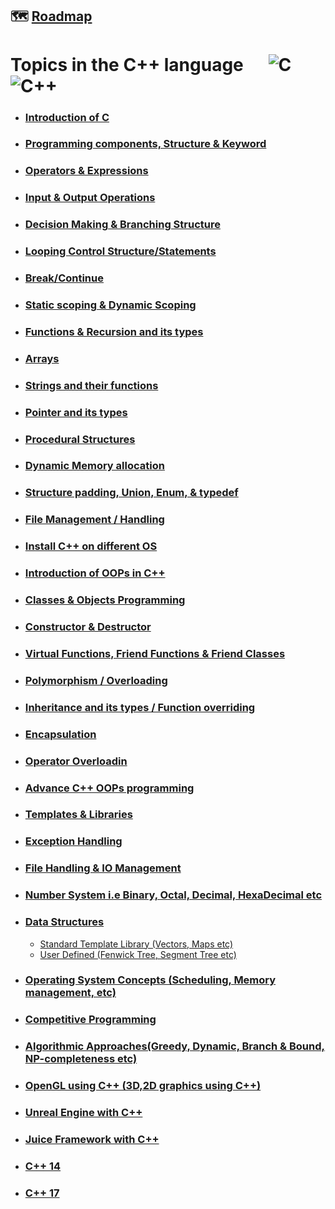 
##  :world_map: [Roadmap](https://whimsical.com/c-c-roadmap-XSXfAHap1m9Uo7y6hYmksB)
# Topics in the C++ language &nbsp;&nbsp;&nbsp;&nbsp; ![C](https://img.shields.io/badge/C-black?style=for-the-badge&logo=c&labelColor=black&color=404040) &nbsp;&nbsp; ![C++](https://img.shields.io/badge/CPP-blue?style=for-the-badge&logo=cplusplus&labelColor=006199)

- ### [Introduction of C](Introduction%20of%20C/)
- ### [Programming components, Structure & Keyword](Programming%20components%2C%20Structure%20%26%20Keyword/)
- ### [Operators & Expressions](Operators%20%26%20Expressions/)
- ### [Input & Output Operations](Input%20%26%20Output%20Operations/)
- ### [Decision Making & Branching Structure](Decision%20Making%20%26%20Branching%20Structure/)
- ### [Looping Control Structure/Statements](Looping%20Control%20Structure%20or%20Statements/)
- ### [Break/Continue](Break%20or%20Continue/) 
- ### [Static scoping & Dynamic Scoping](Static%20scoping%20%26%20Dynamic%20Scoping/)
- ### [Functions & Recursion and its types](Functions%20%26%20Recursion%20and%20its%20types/)
- ### [Arrays](Arrays/)
- ### [Strings and their functions](Strings%20and%20their%20functions/)
- ### [Pointer and its types](Pointer%20and%20its%20types/)
- ### [Procedural Structures](Procedural%20Structures/)
- ### [Dynamic Memory allocation](Dynamic%20Memory%20allocation/)
- ### [Structure padding, Union, Enum, & typedef](Structure%20padding%2C%20Union%2C%20Enum%2C%20%26%20typedef/)
- ### [File Management / Handling](File%20Management%20or%20Handling/)
- ### [Install C++ on different OS](Install%20C%2B%2B%20on%20different%20OS/) 
- ### [Introduction of OOPs in C++](Introduction%20of%20OOPs%20in%20C%2B%2B/)
- ### [Classes & Objects Programming](Classes%20%26%20Objects%20Programming/)
- ### [Constructor & Destructor](Constructor%20%26%20Destructor/) 
- ### [Virtual Functions, Friend Functions & Friend Classes](Virtual%20Functions%2C%20Friend%20Functions%20%26%20Friend%20Classes/) 
- ### [Polymorphism / Overloading](Polymorphism%20or%20Overloading/)
- ### [Inheritance and its types / Function overriding](Inheritance%20and%20its%20types%20or%20Function%20overriding/)
- ### [Encapsulation](Encapsulation/)
- ### [Operator Overloadin](Operator%20Overloading/) 
- ### [Advance C++ OOPs programming](Advance%20C%2B%2B%20OOPs%20programming/)
- ### [Templates & Libraries](Templates%20%26%20Libraries/)
- ### [Exception Handling](Exception%20Handling/)
- ### [File Handling & IO Management](File%20Handling%20%26%20IO%20Management/)
- ### [Number System i.e Binary, Octal, Decimal, HexaDecimal etc](Number%20System%20i.e%20Binary%2C%20Octal%2C%20Decimal%2C%20HexaDecimal%20etc/)
- ### [Data Structures](Data%20Structures/)

  - [Standard Template Library (Vectors, Maps etc)](Data%20Structures/Standard%20Template%20Library%20(Vectors%2C%20Maps%20etc)/)
  - [User Defined (Fenwick Tree, Segment Tree etc)](Data%20Structures/User%20Defined%20(Fenwick%20Tree%2C%20Segment%20Tree%20etc)/)
  
- ### [Operating System Concepts (Scheduling, Memory management, etc)](Operating%20System%20Concepts%20(Scheduling%2C%20Memory%20management%2C%20etc)/)
- ### [Competitive Programming](Competitive%20Programming/)
- ### [Algorithmic Approaches(Greedy, Dynamic, Branch & Bound, NP-completeness etc)](Algorithmic%20Approaches(Greedy%2C%20Dynamic%2C%20Branch%20%26%20Bound%2C%20NP-completeness%20etc)/)
- ### [OpenGL using C++ (3D,2D graphics using C++)](OpenGL%20using%20C%2B%2B%20(3D%2C2D%20graphics%20using%20C%2B%2B)/)
- ### [Unreal Engine with C++](Unreal%20Engine%20with%20C%2B%2B/)
- ### [Juice Framework with C++](Juice%20Framework%20with%20C%2B%2B/)
- ### [C++ 14](C%2B%2B%2014/)
- ### [C++ 17](C%2B%2B%2017/)
